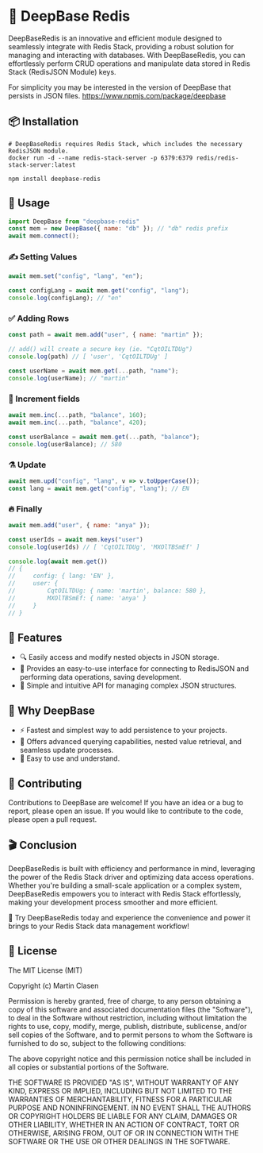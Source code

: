 # 🌳 DeepBase Redis

DeepBaseRedis is an innovative and efficient module designed to seamlessly integrate with Redis Stack, providing a robust solution for managing and interacting with databases. With DeepBaseRedis, you can effortlessly perform CRUD operations and manipulate data stored in Redis Stack (RedisJSON Module) keys.

For simplicity you may be interested in the version of DeepBase that persists in JSON files. https://www.npmjs.com/package/deepbase

## 📦 Installation
```shell
# DeepBaseRedis requires Redis Stack, which includes the necessary RedisJSON module.
docker run -d --name redis-stack-server -p 6379:6379 redis/redis-stack-server:latest

npm install deepbase-redis
```

## 🔧 Usage
```js
import DeepBase from "deepbase-redis"
const mem = new DeepBase({ name: "db" }); // "db" redis prefix
await mem.connect();
```

### ✍️ Setting Values
```js
await mem.set("config", "lang", "en");

const configLang = await mem.get("config", "lang");
console.log(configLang); // "en"
```

### ✅ Adding Rows
```js
const path = await mem.add("user", { name: "martin" });

// add() will create a secure key (ie. "CqtOILTDUg")
console.log(path) // [ 'user', 'CqtOILTDUg' ]

const userName = await mem.get(...path, "name");
console.log(userName); // "martin"
```

### 🔢 Increment fields
```js
await mem.inc(...path, "balance", 160);
await mem.inc(...path, "balance", 420);

const userBalance = await mem.get(...path, "balance");
console.log(userBalance); // 580
```

### ⚗️ Update
```js
await mem.upd("config", "lang", v => v.toUpperCase());
const lang = await mem.get("config", "lang"); // EN
```

### 🔥 Finally
```js
await mem.add("user", { name: "anya" });

const userIds = await mem.keys("user")
console.log(userIds) // [ 'CqtOILTDUg', 'MXOlTBSmEf' ]

console.log(await mem.get())
// {
//     config: { lang: 'EN' },
//     user: {
//         CqtOILTDUg: { name: 'martin', balance: 580 },
//         MXOlTBSmEf: { name: 'anya' }
//     }
// }
```

## 🤯 Features
- 🔍 Easily access and modify nested objects in JSON storage.
- 📁 Provides an easy-to-use interface for connecting to RedisJSON and performing data operations, saving development.
- 🌱 Simple and intuitive API for managing complex JSON structures.

## 🤔 Why DeepBase 
- ⚡ Fastest and simplest way to add persistence to your projects.
- 📖 Offers advanced querying capabilities, nested value retrieval, and seamless update processes.
- 🧠 Easy to use and understand.

## 🤝 Contributing
Contributions to DeepBase are welcome! If you have an idea or a bug to report, please open an issue. If you would like to contribute to the code, please open a pull request.

## 🎬 Conclusion
DeepBaseRedis is built with efficiency and performance in mind, leveraging the power of the Redis Stack driver and optimizing data access operations. Whether you're building a small-scale application or a complex system, DeepBaseRedis empowers you to interact with Redis Stack effortlessly, making your development process smoother and more efficient.

🚀 Try DeepBaseRedis today and experience the convenience and power it brings to your Redis Stack data management workflow!

## 📄 License
The MIT License (MIT)

Copyright (c) Martin Clasen

Permission is hereby granted, free of charge, to any person obtaining a copy of this software and associated documentation files (the "Software"), to deal in the Software without restriction, including without limitation the rights to use, copy, modify, merge, publish, distribute, sublicense, and/or sell copies of the Software, and to permit persons to whom the Software is furnished to do so, subject to the following conditions:

The above copyright notice and this permission notice shall be included in all copies or substantial portions of the Software.

THE SOFTWARE IS PROVIDED "AS IS", WITHOUT WARRANTY OF ANY KIND, EXPRESS OR IMPLIED, INCLUDING BUT NOT LIMITED TO THE WARRANTIES OF MERCHANTABILITY, FITNESS FOR A PARTICULAR PURPOSE AND NONINFRINGEMENT. IN NO EVENT SHALL THE AUTHORS OR COPYRIGHT HOLDERS BE LIABLE FOR ANY CLAIM, DAMAGES OR OTHER LIABILITY, WHETHER IN AN ACTION OF CONTRACT, TORT OR OTHERWISE, ARISING FROM, OUT OF OR IN CONNECTION WITH THE SOFTWARE OR THE USE OR OTHER DEALINGS IN THE SOFTWARE.